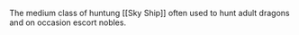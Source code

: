 The medium class of huntung [[Sky Ship]] often used to hunt adult dragons and on occasion escort nobles.